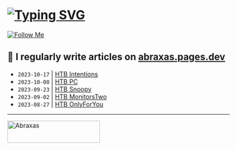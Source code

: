 # [![Typing SVG](https://readme-typing-svg.herokuapp.com?font=Fira+Code&size=30&duration=4000&pause=1000&width=520&lines=Hi+there%2C+I+am+Abraxas+%F0%9F%91%8B)](https://git.io/typing-svg)

[![Follow Me](https://img.shields.io/github/followers/AbraXa5?label=Follow&style=social)](https://github.com/AbraXa5)

<!--
Here are some ideas to get you started:

- 🔭 I’m currently working on ...
- 🌱 I’m currently learning ...
- 👯 I’m looking to collaborate on ...
- 🤔 I’m looking for help with ...
- 💬 Ask me about ...
- 📫 How to reach me: ...
- 😄 Pronouns: ...
- ⚡ Fun fact: ...
-->

## 📝 I regularly write articles on [abraxas.pages.dev](https://abraxas.pages.dev/)

<!-- BLOG-POST-LIST:START -->
- `2023-10-17` | [HTB Intentions](https://56db8336.abraxas.pages.dev/blog/htb-intentions/)  
- `2023-10-08` | [HTB PC](https://56db8336.abraxas.pages.dev/blog/htb-pc/)  
- `2023-09-23` | [HTB Snoopy](https://56db8336.abraxas.pages.dev/blog/htb-snoopy/)  
- `2023-09-02` | [HTB MonitorsTwo](https://56db8336.abraxas.pages.dev/blog/htb-monitorstwo/)  
- `2023-08-27` | [HTB OnlyForYou](https://56db8336.abraxas.pages.dev/blog/20230825-htb-onlyforyou/)  

<!-- BLOG-POST-LIST:END -->

---

<p><a href="https://www.buymeacoffee.com/abr4xa5"> <img align="left" src="https://cdn.buymeacoffee.com/buttons/v2/default-yellow.png" height="50" width="210" alt="Abraxas" /></a></p><br><br
